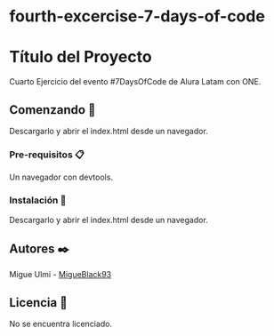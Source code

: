 # fourth-excercise-7-days-of-code
 
# Título del Proyecto

 Cuarto Ejercicio del evento #7DaysOfCode de Alura Latam con ONE.

## Comenzando 🚀

Descargarlo y abrir el index.html desde un navegador.

### Pre-requisitos 📋

Un navegador con devtools.

### Instalación 🔧

Descargarlo y abrir el index.html desde un navegador.

## Autores ✒️

Migue Ulmi - [MigueBlack93](https://github.com/MigueBlack93)

## Licencia 📄

No se encuentra licenciado.